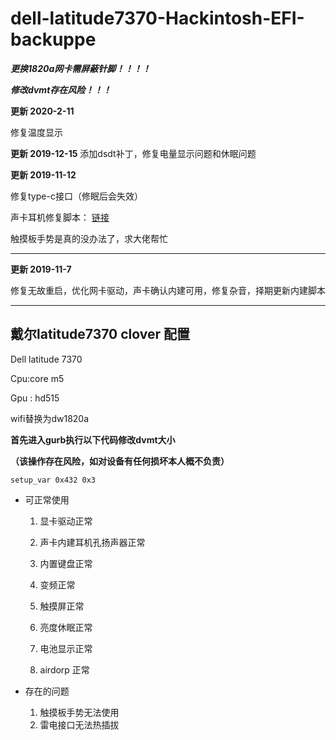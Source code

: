 # dell-latitude7370-Hackintosh-EFI-backuppe
***更换1820a网卡需屏蔽针脚！！！！*** 

***修改dvmt存在风险！！！***  


**更新 2020-2-11**  

修复温度显示

**更新 2019-12-15**
添加dsdt补丁，修复电量显示问题和休眠问题

**更新 2019-11-12**  

修复type-c接口（修眠后会失效）  

声卡耳机修复脚本： [链接](https://github.com/mikeTOliu/daliansky-ALCPlugFix)  

触摸板手势是真的没办法了，求大佬帮忙

---
**更新 2019-11-7** 

修复无故重启，优化网卡驱动，声卡确认内建可用，修复杂音，择期更新内建脚本

--- 
## 戴尔latitude7370 clover 配置

Dell latitude 7370 

Cpu:core m5 

Gpu : hd515 

wifi替换为dw1820a

**首先进入gurb执行以下代码修改dvmt大小** 

**（该操作存在风险，如对设备有任何损坏本人概不负责）**

`setup_var 0x432 0x3`
- 可正常使用
  
    1. 显卡驱动正常  

    2. 声卡内建耳机孔扬声器正常

  3. 内置键盘正常
  4. 变频正常 
  5. 触摸屏正常
  6. 亮度休眠正常  
  7. 电池显示正常
  8. airdorp 正常

- 存在的问题
  1. 触摸板手势无法使用
  2. 雷电接口无法热插拔 
   
